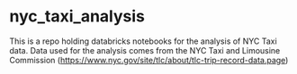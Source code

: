 # nyc_taxi_analysis
This is a repo holding databricks notebooks for the analysis of NYC Taxi data. Data used for the analysis comes from the NYC Taxi and Limousine Commission (https://www.nyc.gov/site/tlc/about/tlc-trip-record-data.page)

